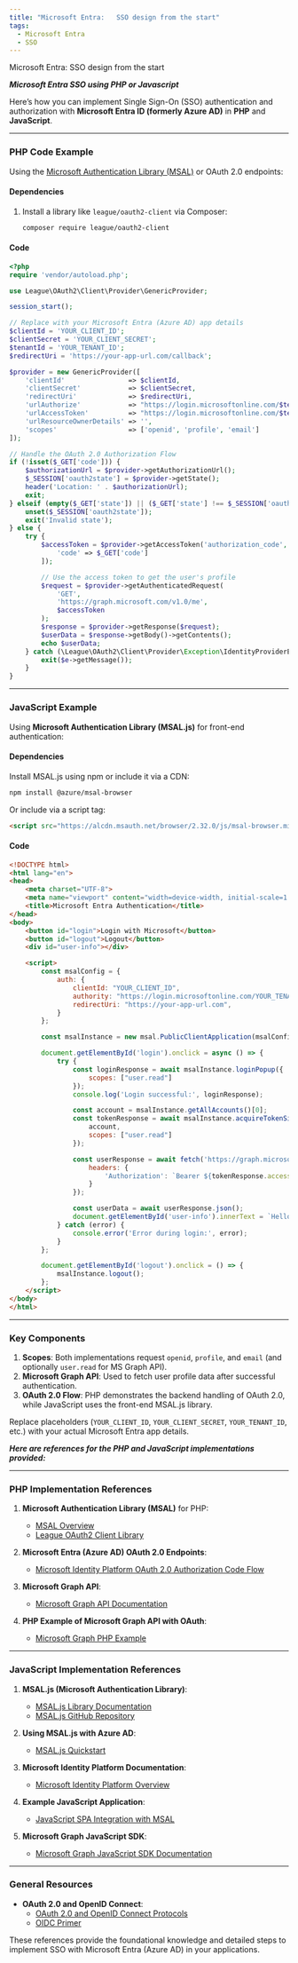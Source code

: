 ```yaml
---
title: "Microsoft Entra:   SSO design from the start"
tags:
  - Microsoft Entra
  - SSO
---
```


Microsoft Entra:   SSO design from the start

***Microsoft Entra SSO using PHP or Javascript***

Here’s how you can implement Single Sign-On (SSO) authentication and authorization with **Microsoft Entra ID (formerly Azure AD)** in **PHP** and **JavaScript**.

---

### **PHP Code Example**
Using the [Microsoft Authentication Library (MSAL)](https://github.com/AzureAD/microsoft-authentication-library-for-php) or OAuth 2.0 endpoints:

#### **Dependencies**
1. Install a library like `league/oauth2-client` via Composer:
   ```bash
   composer require league/oauth2-client
   ```

#### **Code**
```php
<?php
require 'vendor/autoload.php';

use League\OAuth2\Client\Provider\GenericProvider;

session_start();

// Replace with your Microsoft Entra (Azure AD) app details
$clientId = 'YOUR_CLIENT_ID';
$clientSecret = 'YOUR_CLIENT_SECRET';
$tenantId = 'YOUR_TENANT_ID';
$redirectUri = 'https://your-app-url.com/callback';

$provider = new GenericProvider([
    'clientId'                => $clientId,
    'clientSecret'            => $clientSecret,
    'redirectUri'             => $redirectUri,
    'urlAuthorize'            => "https://login.microsoftonline.com/$tenantId/oauth2/v2.0/authorize",
    'urlAccessToken'          => "https://login.microsoftonline.com/$tenantId/oauth2/v2.0/token",
    'urlResourceOwnerDetails' => '',
    'scopes'                  => ['openid', 'profile', 'email']
]);

// Handle the OAuth 2.0 Authorization Flow
if (!isset($_GET['code'])) {
    $authorizationUrl = $provider->getAuthorizationUrl();
    $_SESSION['oauth2state'] = $provider->getState();
    header('Location: ' . $authorizationUrl);
    exit;
} elseif (empty($_GET['state']) || ($_GET['state'] !== $_SESSION['oauth2state'])) {
    unset($_SESSION['oauth2state']);
    exit('Invalid state');
} else {
    try {
        $accessToken = $provider->getAccessToken('authorization_code', [
            'code' => $_GET['code']
        ]);

        // Use the access token to get the user's profile
        $request = $provider->getAuthenticatedRequest(
            'GET',
            'https://graph.microsoft.com/v1.0/me',
            $accessToken
        );
        $response = $provider->getResponse($request);
        $userData = $response->getBody()->getContents();
        echo $userData;
    } catch (\League\OAuth2\Client\Provider\Exception\IdentityProviderException $e) {
        exit($e->getMessage());
    }
}
```

---

### **JavaScript Example**
Using **Microsoft Authentication Library (MSAL.js)** for front-end authentication:

#### **Dependencies**
Install MSAL.js using npm or include it via a CDN:
```bash
npm install @azure/msal-browser
```

Or include via a script tag:
```html
<script src="https://alcdn.msauth.net/browser/2.32.0/js/msal-browser.min.js"></script>
```

#### **Code**
```html
<!DOCTYPE html>
<html lang="en">
<head>
    <meta charset="UTF-8">
    <meta name="viewport" content="width=device-width, initial-scale=1.0">
    <title>Microsoft Entra Authentication</title>
</head>
<body>
    <button id="login">Login with Microsoft</button>
    <button id="logout">Logout</button>
    <div id="user-info"></div>

    <script>
        const msalConfig = {
            auth: {
                clientId: "YOUR_CLIENT_ID",
                authority: "https://login.microsoftonline.com/YOUR_TENANT_ID",
                redirectUri: "https://your-app-url.com",
            }
        };

        const msalInstance = new msal.PublicClientApplication(msalConfig);

        document.getElementById('login').onclick = async () => {
            try {
                const loginResponse = await msalInstance.loginPopup({
                    scopes: ["user.read"]
                });
                console.log('Login successful:', loginResponse);

                const account = msalInstance.getAllAccounts()[0];
                const tokenResponse = await msalInstance.acquireTokenSilent({
                    account,
                    scopes: ["user.read"]
                });

                const userResponse = await fetch('https://graph.microsoft.com/v1.0/me', {
                    headers: {
                        'Authorization': `Bearer ${tokenResponse.accessToken}`
                    }
                });

                const userData = await userResponse.json();
                document.getElementById('user-info').innerText = `Hello, ${userData.displayName}`;
            } catch (error) {
                console.error('Error during login:', error);
            }
        };

        document.getElementById('logout').onclick = () => {
            msalInstance.logout();
        };
    </script>
</body>
</html>
```

---

### **Key Components**
1. **Scopes**: Both implementations request `openid`, `profile`, and `email` (and optionally `user.read` for MS Graph API).
2. **Microsoft Graph API**: Used to fetch user profile data after successful authentication.
3. **OAuth 2.0 Flow**: PHP demonstrates the backend handling of OAuth 2.0, while JavaScript uses the front-end MSAL.js library.

Replace placeholders (`YOUR_CLIENT_ID`, `YOUR_CLIENT_SECRET`, `YOUR_TENANT_ID`, etc.) with your actual Microsoft Entra app details.


***Here are references for the PHP and JavaScript implementations provided:***

---

### **PHP Implementation References**

1. **Microsoft Authentication Library (MSAL)** for PHP:
   - [MSAL Overview](https://learn.microsoft.com/en-us/azure/active-directory/develop/msal-overview)
   - [League OAuth2 Client Library](https://oauth2-client.thephpleague.com/)

2. **Microsoft Entra (Azure AD) OAuth 2.0 Endpoints**:
   - [Microsoft Identity Platform OAuth 2.0 Authorization Code Flow](https://learn.microsoft.com/en-us/azure/active-directory/develop/v2-oauth2-auth-code-flow)

3. **Microsoft Graph API**:
   - [Microsoft Graph API Documentation](https://learn.microsoft.com/en-us/graph/overview)

4. **PHP Example of Microsoft Graph API with OAuth**:
   - [Microsoft Graph PHP Example](https://learn.microsoft.com/en-us/graph/sdks/sdk-installation)

---

### **JavaScript Implementation References**

1. **MSAL.js (Microsoft Authentication Library)**:
   - [MSAL.js Library Documentation](https://learn.microsoft.com/en-us/azure/active-directory/develop/msal-overview)
   - [MSAL.js GitHub Repository](https://github.com/AzureAD/microsoft-authentication-library-for-js)

2. **Using MSAL.js with Azure AD**:
   - [MSAL.js Quickstart](https://learn.microsoft.com/en-us/azure/active-directory/develop/quickstart-v2-javascript)

3. **Microsoft Identity Platform Documentation**:
   - [Microsoft Identity Platform Overview](https://learn.microsoft.com/en-us/azure/active-directory/develop/)

4. **Example JavaScript Application**:
   - [JavaScript SPA Integration with MSAL](https://learn.microsoft.com/en-us/azure/active-directory/develop/tutorial-v2-javascript-spa)

5. **Microsoft Graph JavaScript SDK**:
   - [Microsoft Graph JavaScript SDK Documentation](https://learn.microsoft.com/en-us/graph/sdks/sdk-installation)

---

### **General Resources**
- **OAuth 2.0 and OpenID Connect**:
  - [OAuth 2.0 and OpenID Connect Protocols](https://oauth.net/2/)
  - [OIDC Primer](https://openid.net/connect/)

These references provide the foundational knowledge and detailed steps to implement SSO with Microsoft Entra (Azure AD) in your applications.
